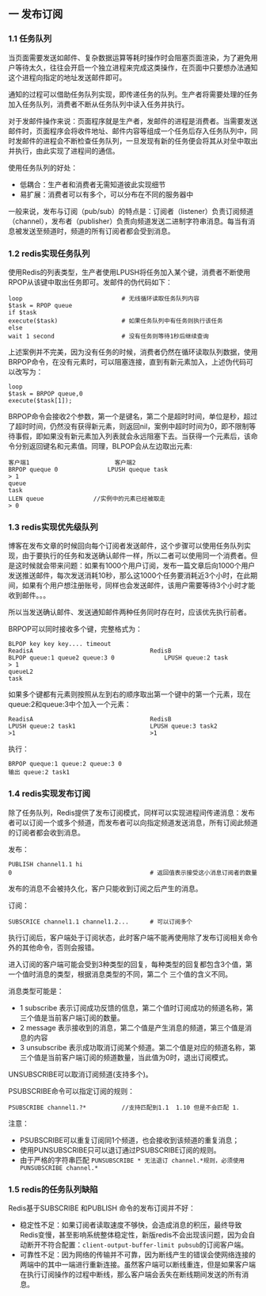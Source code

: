 ## 一 发布订阅

### 1.1 任务队列

当页面需要发送如邮件、复杂数据运算等耗时操作时会阻塞页面渲染，为了避免用户等待太久，往往会开启一个独立进程来完成这类操作，在页面中只要想办法通知这个进程向指定的地址发送邮件即可。  

通知的过程可以借助任务队列实现，即传递任务的队列。生产者将需要处理的任务加入任务队列，消费者不断从任务队列中读入任务并执行。  

对于发邮件操作来说：页面程序就是生产者，发邮件的进程是消费者。当需要发送邮件时，页面程序会将收件地址、邮件内容等组成一个任务后存入任务队列中，同时发邮件的进程会不断检查任务队列，一旦发现有新的任务便会将其从对垒中取出并执行，由此实现了进程间的通信。  

使用任务队列的好处：
- 低耦合：生产者和消费者无需知道彼此实现细节
- 易扩展：消费者可以有多个，可以分布在不同的服务器中


一般来说，发布与订阅（pub/sub）的特点是：订阅者（listener）负责订阅频道（channel），发布者（publisher）负责向频道发送二进制字符串消息。每当有消息被发送至频道时，频道的所有订阅者都会受到消息。 

### 1.2 redis实现任务队列

使用Redis的列表类型，生产者使用LPUSH将任务加入某个键，消费者不断使用RPOP从该键中取出任务即可。发邮件的伪代码如下：

```
loop						    # 无线循环读取任务队列内容
$task = RPOP queue			
if $task						
execute($task)				    # 如果任务队列中有任务则执行该任务
else
wait 1 second				    # 没有任务则等待1秒后继续查询
```

上述案例并不完美，因为没有任务的时候，消费者仍然在循环读取队列数据，使用BRPOP命令，在没有元素时，可以阻塞连接，直到有新元素加入，上述伪代码可以改写为：
```
loop
$task = BRPOP queue,0
execute($task[1]);
```
BRPOP命令会接收2个参数，第一个是键名，第二个是超时时间，单位是秒，超过了超时时间，仍然没有获得新元素，则返回nil，案例中超时时间为0，即不限制等待事假，即如果没有新元素加入列表就会永远阻塞下去。当获得一个元素后，该命令分别返回键名和元素值。同理，BLPOP会从左边取出元素:
```
客户端1						客户端2 
BRPOP queque 0				LPUSH queque task
> 1
queue
task						
LLEN queue				//实例中的元素已经被取走
> 0
```
### 1.3 redis实现优先级队列

博客在发布文章的时候回向每个订阅者发送邮件，这个步骤可以使用任务队列实现，由于要执行的任务和发送确认邮件一样，所以二者可以使用同一个消费者。但是这时候就会带来问题：如果有1000个用户订阅，发布一篇文章后向1000个用户发送推送邮件，每次发送消耗10秒，那么这1000个任务要消耗近3个小时，在此期间，如果有个用户想注册账号，同样也会发送邮件，该用户需要等待3个小时才能收到邮件。。。  

所以当发送确认邮件、发送通知邮件两种任务同时存在时，应该优先执行前者。  

BRPOP可以同时接收多个键，完整格式为：
```
BLPOP key key key.... timeout 
ReadisA									RedisB
BLPOP queue:1 queue2 queue:3 0				LPUSH queue:2 task
> 1
queueL2
task
```
如果多个键都有元素则按照从左到右的顺序取出第一个键中的第一个元素，现在queue:2和queue:3中个加入一个元素：
```
ReadisA									RedisB
LPUSH queue:2 task1						LPUSH queue:3 task2
>1										>1
```
执行：
```
BRPOP queque:1 queue:2 queue:3 0
输出 queue:2 task1
```

### 1.4 redis实现发布订阅

除了任务队列，Redis提供了发布订阅模式，同样可以实现进程间传递消息：发布者可以订阅一个或多个频道，而发布者可以向指定频道发送消息，所有订阅此频道的订阅者都会收到消息。  

发布：
```
PUBLISH channel1.1 hi
0					                    # 返回值表示接受这小消息订阅者的数量
```

发布的消息不会被持久化，客户只能收到订阅之后产生的消息。

订阅：
```
SUBSCRICE channel1.1 channel1.2...		# 可以订阅多个
```

执行订阅后，客户端处于订阅状态，此时客户端不能再使用除了发布订阅相关命令外的其他命令，否则会报错。  

进入订阅的客户端可能会受到3种类型的回复，每种类型的回复都包含3个值，第一个值时消息的类型，根据消息类型的不同，第二个 三个值的含义不同。  

消息类型可能是：
- 1 subscribe 表示订阅成功反馈的信息，第二个值时订阅成功的频道名称，第三个值是当前客户端订阅的数量。
- 2 message 表示接收到的消息，第二个值是产生消息的频道，第三个值是消息的内容
- 3 unsubscribe 表示成功取消订阅某个频道。第二个值是对应的频道名称，第三个值是当前客户端订阅的频道数量，当此值为0时，退出订阅模式。

UNSUBSCRIBE可以取消订阅频道(支持多个)。  

PSUBSCRIBE命令可以指定订阅的规则：
```
PSUBSCRIBE channel1.?*			//支持匹配到1.1  1.10 但是不会匹配 1.
```
注意：
- PSUBSCRIBE可以重复订阅同1个频道，也会接收到该频道的重复消息；
- 使用PUNSUBSCRIBE只可以退订通过PSUBSCRIBE订阅的规则。
- 由于严格的字符串匹配  `PUNSUBSCRIBE * 无法退订 channel.*规则，必须使用 PUNSUBSCRIBE channel.*`

### 1.5 redis的任务队列缺陷

Redis基于SUBSCRIBE 和PUBLISH 命令的发布订阅并不好：
- 稳定性不足：如果订阅者读取速度不够快，会造成消息的积压，最终导致Redis变慢，甚至影响系统整体稳定性，新版redis不会出现该问题，因为会自动断开不符合配置：`client-output-buffer-limit pubsub`的订阅客户端。
- 可靠性不足：因为网络的传输并不可靠，因为断线产生的错误会使网络连接的两端中的其中一端进行重新连接。虽然客户端可以断线重连，但是如果客户端在执行订阅操作的过程中断线，那么客户端会丢失在断线期间发送的所有消息。